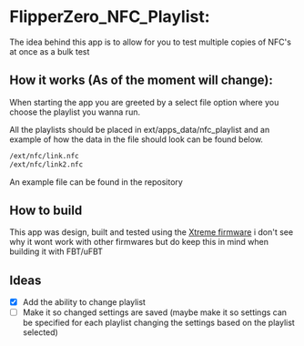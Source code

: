 # FlipperZero_NFC_Playlist:
The idea behind this app is to allow for you to test multiple copies of NFC's at once as a bulk test

## How it works (As of the moment will change):
When starting the app you are greeted by a select file option where you choose the playlist you wanna run.

All the playlists should be placed in ext/apps_data/nfc_playlist and an example of how the data in the file should look can be found below.
```txt
/ext/nfc/link.nfc
/ext/nfc/link2.nfc
```
An example file can be found in the repository

## How to build
This app was design, built and tested using the <a href="https://github.com/Flipper-XFW/Xtreme-Firmware">Xtreme firmware</a> i don't see why it wont work with other firmwares but do keep this in mind when building it with FBT/uFBT

## Ideas
- [X] Add the ability to change playlist
- [ ] Make it so changed settings are saved (maybe make it so settings can be specified for each playlist changing the settings based on the playlist selected)